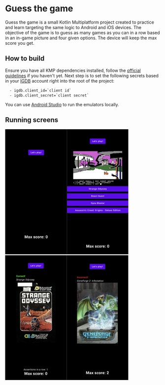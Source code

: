 # Guess the game

Guess the game is a small Kotlin Multiplatform project created to practice and learn targeting the same logic to Android and iOS devices.
The objective of the game is to guess as many games as you can in a row based in an in-game picture and four given options.
The device will keep the max score you get.

## How to build

Ensure you have all KMP dependencies installed, follow the [official guidelines](https://www.jetbrains.com/help/kotlin-multiplatform-dev/multiplatform-setup.html) if you haven't yet.
Next step is to set the following secrets based in your [IGDB](https://api-docs.igdb.com/#getting-started) account right into the root of the project:

```local.properties
  - igdb.client_id=`client id`
  - igdb.client_secret=`client secret`
```

You can use [Android Studio](https://developer.android.com/studio) to run the emulators locally.

## Running screens
<img src="public/home.png" width="200" alt="Home"/><img src="public/guessing.png" width="200" alt="Guessing"/><img src="public/correct.png" width="200" alt="Correct"/><img src="public/incorrect.png" width="200" alt="Incorrect"/>